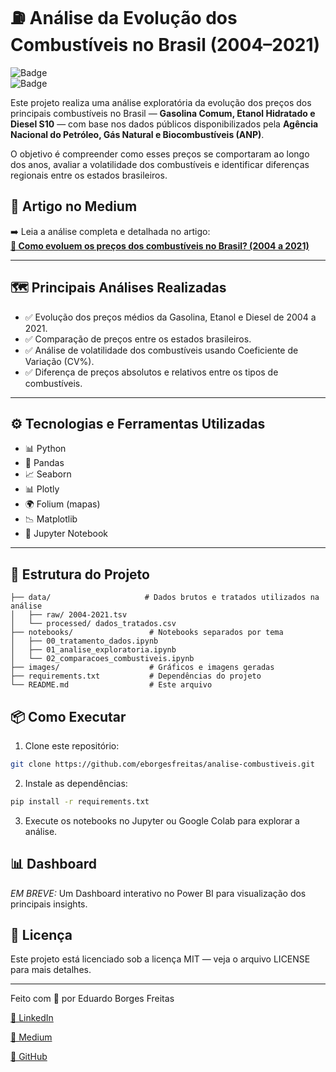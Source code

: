 # ⛽ Análise da Evolução dos Combustíveis no Brasil (2004–2021)

![Badge](https://img.shields.io/badge/Python-Data--Analysis-blue)  
![Badge](https://img.shields.io/badge/Status-Em%20Andamento-yellow)

Este projeto realiza uma análise exploratória da evolução dos preços dos principais combustíveis no Brasil — **Gasolina Comum, Etanol Hidratado e Diesel S10** — com base nos dados públicos disponibilizados pela **Agência Nacional do Petróleo, Gás Natural e Biocombustíveis (ANP)**.  

O objetivo é compreender como esses preços se comportaram ao longo dos anos, avaliar a volatilidade dos combustíveis e identificar diferenças regionais entre os estados brasileiros.

## 🔗 Artigo no Medium
➡️ Leia a análise completa e detalhada no artigo:  
[**📄 Como evoluem os preços dos combustíveis no Brasil? (2004 a 2021)**](https://medium.com/@eborgesfreitas/como-evoluem-os-pre%C3%A7os-dos-combust%C3%ADveis-no-brasil-uma-an%C3%A1lise-de-2004-a-2021-0cb4a55e933f)  

---

## 🗺️ **Principais Análises Realizadas**
- ✅ Evolução dos preços médios da Gasolina, Etanol e Diesel de 2004 a 2021.
- ✅ Comparação de preços entre os estados brasileiros.
- ✅ Análise de volatilidade dos combustíveis usando Coeficiente de Variação (CV%).
- ✅ Diferença de preços absolutos e relativos entre os tipos de combustíveis.

---

## ⚙️ **Tecnologias e Ferramentas Utilizadas**
- 📊 Python
- 🐼 Pandas
- 📈 Seaborn
- 📊 Plotly
- 🌍 Folium (mapas)
- 📉 Matplotlib
- 🧠 Jupyter Notebook

---

## 📂 **Estrutura do Projeto**
```plaintext
├── data/                     # Dados brutos e tratados utilizados na análise
│   ├── raw/ 2004-2021.tsv
│   └── processed/ dados_tratados.csv
├── notebooks/                 # Notebooks separados por tema
│   ├── 00_tratamento_dados.ipynb
│   ├── 01_analise_exploratoria.ipynb
│   └── 02_comparacoes_combustiveis.ipynb
├── images/                    # Gráficos e imagens geradas
├── requirements.txt           # Dependências do projeto
└── README.md                  # Este arquivo
```

## 📦 Como Executar

1. Clone este repositório:

```bash
git clone https://github.com/eborgesfreitas/analise-combustiveis.git
```

2. Instale as dependências:

```bash
pip install -r requirements.txt
```

3. Execute os notebooks no Jupyter ou Google Colab para explorar a análise.

## 📊 Dashboard

*EM BREVE:* Um Dashboard interativo no Power BI para visualização dos principais insights.

## 📝 Licença

Este projeto está licenciado sob a licença MIT — veja o arquivo LICENSE para mais detalhes.

---

Feito com 💙 por Eduardo Borges Freitas

[🔗 LinkedIn](https://www.linkedin.com/in/eborgesfreitas/)

[🔗 Medium](https://medium.com/@eborgesfreitas)

[🔗 GitHub](https://github.com/eborgesfreitas)
